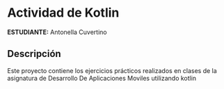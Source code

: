 # Actividad de  Kotlin

**ESTUDIANTE:** Antonella Cuvertino

## Descripción
Este proyecto contiene los ejercicios prácticos realizados en clases de la asignatura de Desarrollo De Aplicaciones Moviles utilizando kotlin
